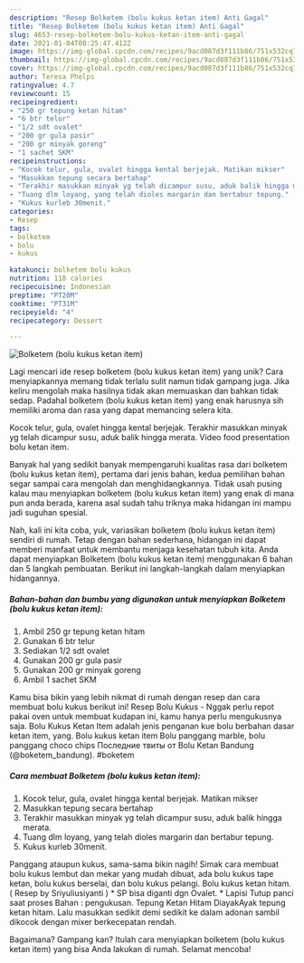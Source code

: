 ```yaml
---
description: "Resep Bolketem (bolu kukus ketan item) Anti Gagal"
title: "Resep Bolketem (bolu kukus ketan item) Anti Gagal"
slug: 4653-resep-bolketem-bolu-kukus-ketan-item-anti-gagal
date: 2021-01-04T08:25:47.412Z
image: https://img-global.cpcdn.com/recipes/9acd087d3f111b86/751x532cq70/bolketem-bolu-kukus-ketan-item-foto-resep-utama.jpg
thumbnail: https://img-global.cpcdn.com/recipes/9acd087d3f111b86/751x532cq70/bolketem-bolu-kukus-ketan-item-foto-resep-utama.jpg
cover: https://img-global.cpcdn.com/recipes/9acd087d3f111b86/751x532cq70/bolketem-bolu-kukus-ketan-item-foto-resep-utama.jpg
author: Teresa Phelps
ratingvalue: 4.7
reviewcount: 15
recipeingredient:
- "250 gr tepung ketan hitam"
- "6 btr telur"
- "1/2 sdt ovalet"
- "200 gr gula pasir"
- "200 gr minyak goreng"
- "1 sachet SKM"
recipeinstructions:
- "Kocok telur, gula, ovalet hingga kental berjejak. Matikan mikser"
- "Masukkan tepung secara bertahap"
- "Terakhir masukkan minyak yg telah dicampur susu, aduk balik hingga merata."
- "Tuang dlm loyang, yang telah dioles margarin dan bertabur tepung."
- "Kukus kurleb 30menit."
categories:
- Resep
tags:
- bolketem
- bolu
- kukus

katakunci: bolketem bolu kukus 
nutrition: 118 calories
recipecuisine: Indonesian
preptime: "PT20M"
cooktime: "PT31M"
recipeyield: "4"
recipecategory: Dessert

---
```



![Bolketem (bolu kukus ketan item)](https://img-global.cpcdn.com/recipes/9acd087d3f111b86/751x532cq70/bolketem-bolu-kukus-ketan-item-foto-resep-utama.jpg)

Lagi mencari ide resep bolketem (bolu kukus ketan item) yang unik? Cara menyiapkannya memang tidak terlalu sulit namun tidak gampang juga. Jika keliru mengolah maka hasilnya tidak akan memuaskan dan bahkan tidak sedap. Padahal bolketem (bolu kukus ketan item) yang enak harusnya sih memiliki aroma dan rasa yang dapat memancing selera kita.

Kocok telur, gula, ovalet hingga kental berjejak. Terakhir masukkan minyak yg telah dicampur susu, aduk balik hingga merata. Video food presentation bolu ketan item.

Banyak hal yang sedikit banyak mempengaruhi kualitas rasa dari bolketem (bolu kukus ketan item), pertama dari jenis bahan, kedua pemilihan bahan segar sampai cara mengolah dan menghidangkannya. Tidak usah pusing kalau mau menyiapkan bolketem (bolu kukus ketan item) yang enak di mana pun anda berada, karena asal sudah tahu triknya maka hidangan ini mampu jadi suguhan spesial.


Nah, kali ini kita coba, yuk, variasikan bolketem (bolu kukus ketan item) sendiri di rumah. Tetap dengan bahan sederhana, hidangan ini dapat memberi manfaat untuk membantu menjaga kesehatan tubuh kita. Anda dapat menyiapkan Bolketem (bolu kukus ketan item) menggunakan 6 bahan dan 5 langkah pembuatan. Berikut ini langkah-langkah dalam menyiapkan hidangannya.

<!--inarticleads1-->

##### Bahan-bahan dan bumbu yang digunakan untuk menyiapkan Bolketem (bolu kukus ketan item):

1. Ambil 250 gr tepung ketan hitam
1. Gunakan 6 btr telur
1. Sediakan 1/2 sdt ovalet
1. Gunakan 200 gr gula pasir
1. Gunakan 200 gr minyak goreng
1. Ambil 1 sachet SKM


Kamu bisa bikin yang lebih nikmat di rumah dengan resep dan cara membuat bolu kukus berikut ini! Resep Bolu Kukus - Nggak perlu repot pakai oven untuk membuat kudapan ini, kamu hanya perlu mengukusnya saja. Bolu Kukus Ketan Item adalah jenis penganan kue bolu berbahan dasar ketan item, yang. Bolu kukus ketan item Bolu panggang marble, bolu panggang choco chips Последние твиты от Bolu Ketan Bandung (@boketem_bandung). #boketem 

<!--inarticleads2-->

##### Cara membuat Bolketem (bolu kukus ketan item):

1. Kocok telur, gula, ovalet hingga kental berjejak. Matikan mikser
1. Masukkan tepung secara bertahap
1. Terakhir masukkan minyak yg telah dicampur susu, aduk balik hingga merata.
1. Tuang dlm loyang, yang telah dioles margarin dan bertabur tepung.
1. Kukus kurleb 30menit.


Panggang ataupun kukus, sama-sama bikin nagih! Simak cara membuat bolu kukus lembut dan mekar yang mudah dibuat, ada bolu kukus tape ketan, bolu kukus berselai, dan bolu kukus pelangi. Bolu kukus ketan hitam. ( Resep by Sriyuliusiyanti ) * SP bisa diganti dgn Ovalet. * Lapisi Tutup panci saat proses Bahan : pengukusan. Tepung Ketan Hitam DiayakAyak tepung ketan hitam. Lalu masukkan sedikit demi sedikit ke dalam adonan sambil dikocok dengan mixer berkecepatan rendah. 

Bagaimana? Gampang kan? Itulah cara menyiapkan bolketem (bolu kukus ketan item) yang bisa Anda lakukan di rumah. Selamat mencoba!
